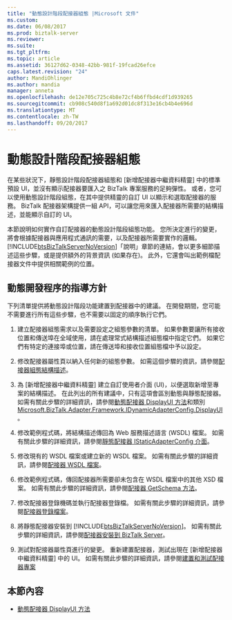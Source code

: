 ```yaml
---
title: "動態設計階段配接器組態 |Microsoft 文件"
ms.custom: 
ms.date: 06/08/2017
ms.prod: biztalk-server
ms.reviewer: 
ms.suite: 
ms.tgt_pltfrm: 
ms.topic: article
ms.assetid: 36127d62-0348-42bb-981f-19fcad26efce
caps.latest.revision: "24"
author: MandiOhlinger
ms.author: mandia
manager: anneta
ms.openlocfilehash: de12e705c725c4b8e72cf4b6ffbd4cdf1d939265
ms.sourcegitcommit: cb908c540d8f1a692d01dc8f313e16cb4b4e696d
ms.translationtype: MT
ms.contentlocale: zh-TW
ms.lasthandoff: 09/20/2017
---
```

# <a name="dynamic-design-time-adapter-configuration"></a>動態設計階段配接器組態
在某些狀況下，靜態設計階段配接器組態和 [新增配接器中繼資料精靈] 中的標準預設 UI，並沒有顯示配接器要匯入之 BizTalk 專案服務的足夠彈性。 或者，您可以使用動態設計階段組態，在其中提供精靈的自訂 UI 以顯示和選取配接器的服務。 BizTalk 配接器架構提供一組 API，可以讓您用來匯入配接器所需要的結構描述，並能顯示自訂的 UI。  
  
 本節說明如何實作自訂配接器的動態設計階段組態功能。 您所決定進行的變更，將會根據配接器與應用程式通訊的需要，以及配接器所需要實作的邏輯。 [!INCLUDE[btsBizTalkServerNoVersion](../includes/btsbiztalkservernoversion-md.md)]「說明」章節的連結，會以更多細節描述這些步驟，或是提供額外的背景資訊 (如果存在)。 此外，它還會叫出範例檔配接器文件中提供相關範例的位置。  
  
## <a name="guidelines-for-the-dynamic-development-process"></a>動態開發程序的指導方針  
 下列清單提供將動態設計階段功能建置到配接器中的建議。 在開發期間，您可能不需要進行所有這些步驟，也不需要以固定的順序執行它們。  
  
1.  建立配接器組態需求以及需要設定之組態參數的清單。 如果參數要讓所有接收位置和傳送埠在全域使用，請在處理常式結構描述組態檔中指定它們。 如果它們有特定的連接埠或位置，請在傳送埠和接收位置組態檔中予以設定。  
  
2.  修改配接器屬性頁以納入任何新的組態參數。 如需這個步驟的資訊，請參閱[配接器組態結構描述](../core/adapter-configuration-schemas.md)。  
  
3.  為 [新增配接器中繼資料精靈] 建立自訂使用者介面 (UI)，以便選取新增至專案的結構描述。 在此列出的所有建議中，只有這項會區別動態與靜態配接器。 如需有關此步驟的詳細資訊，請參閱[動態配接器 DisplayUI 方法](../core/dynamic-adapter-displayui-method.md)和類別[Microsoft.BizTalk.Adapter.Framework.IDynamicAdapterConfig.DisplayUI](http://msdn.microsoft.com/library/microsoft.biztalk.adapter.framework.idynamicadapterconfig.displayui.aspx)。  
  
4.  修改範例程式碼，將結構描述傳回為 Web 服務描述語言 (WSDL) 檔案。 如需有關此步驟的詳細資訊，請參閱[靜態配接器 IStaticAdapterConfig 介面](../core/static-adapter-istaticadapterconfig-interface.md)。  
  
5.  修改現有的 WSDL 檔案或建立新的 WSDL 檔案。 如需有關此步驟的詳細資訊，請參閱[配接器 WSDL 檔案](../core/adapter-wsdl-files.md)。  
  
6.  修改範例程式碼，傳回配接器所需要卻未包含在 WSDL 檔案中的其他 XSD 檔案。 如需有關此步驟的詳細資訊，請參閱[配接器 GetSchema 方法](../core/adapter-getschema-method.md)。  
  
7.  修改配接器登錄機碼並執行配接器登錄檔。 如需有關此步驟的詳細資訊，請參閱[配接器登錄檔案](../core/adapter-registration-file.md)。  
  
8.  將靜態配接器安裝到 [!INCLUDE[btsBizTalkServerNoVersion](../includes/btsbiztalkservernoversion-md.md)]。 如需有關此步驟的詳細資訊，請參閱[配接器安裝到 BizTalk Server](../core/install-the-adapter-into-biztalk-server.md)。  
  
9. 測試對配接器屬性頁進行的變更。 重新建置配接器，測試出現在 [新增配接器中繼資料精靈] 中的 UI。 如需有關此步驟的詳細資訊，請參閱[建置和測試配接器專案](../core/build-and-test-the-adapter-project.md)  
  
## <a name="in-this-section"></a>本節內容  
  
-   [動態配接器 DisplayUI 方法](../core/dynamic-adapter-displayui-method.md)